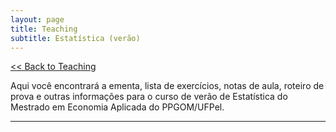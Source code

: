 ```yaml
---
layout: page
title: Teaching
subtitle: Estatística (verão)
---
```


[<< Back to Teaching](/teaching)

Aqui você encontrará a ementa, lista de exercícios, notas de aula, roteiro de prova e outras informações para o curso de verão de Estatística do Mestrado em Economia Aplicada do PPGOM/UFPel.

---